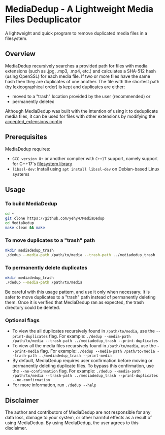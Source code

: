 # MediaDedup - A Lightweight Media Files Deduplicator

A lightweight and quick program to remove duplicated media files in a filesystem.

## Overview

MediaDedup recursively searches a provided path for files with media extensions (such as .jpg, .mp3, .mp4, etc.) and calculates a SHA-512 hash (using OpenSSL) for each media file. If two or more files have the same hash then they are duplicates of one another. The file with the shortest path (by lexicographical order) is kept and duplicates are either:

- moved to a "trash" location provided by the user (recommended) or
- permanently deleted

Although MediaDedup was built with the intention of using it to deduplicate media files, it can be used for files with other extensions by modifying the [accepted_extensions.config](accepted_extensions.config)

## Prerequisites

MediaDedup requires:

- `GCC version 8+` or another compiler with `C++17` support, namely support for C++17's [filesystem library](https://en.cppreference.com/w/cpp/filesystem) 
- `libssl-dev`: Install using ```apt install libssl-dev``` on Debian-based Linux systems

## Usage

### To build MediaDedup

``` Bash
cd ~
git clone https://github.com/yehy4/MediaDedup
cd MediaDedup
make clean && make
```

### To move duplicates to a "trash" path

``` Bash
mkdir mediadedup_trash
./dedup --media-path /path/to/media --trash-path ../mediadedup_trash
```

### To permanently delete duplicates

``` Bash
mkdir mediadedup_trash
./dedup --media-path /path/to/media
```

Be careful with this usage pattern, and use it only when necessary. It is safer to move duplicates to a "trash" path instead of permanently deleting them. Once it is verified that MediaDedup ran as expected, the trash directory could be deleted.

### Optional flags

- To view the all duplicates recursively found in `/path/to/media`, use the `--print-duplicates` flag. For example: `./dedup --media-path /path/to/media --trash-path ../mediadedup_trash --print-duplicates`
- To view all the media files recursively found in `/path/to/media`, use the `--print-media` flag. For example: `./dedup --media-path /path/to/media --trash-path ../mediadedup_trash --print-media`
- By default, MediaDedup requires user confirmation before moving or permanently deleting duplicate files. To bypass this confirmation, use the `--no-confirmation` flag. For example: `./dedup --media-path /path/to/media --trash-path ../mediadedup_trash --print-duplicates --no-confirmation`
- For more information, run  `./dedup --help`

## Disclaimer

The author and contributors of MediaDedup are not responsible for any data loss, damage to your system, or other harmful effects as a result of using MediaDedup. By using MediaDedup, the user agrees to this disclaimer.
